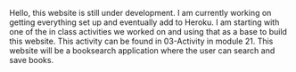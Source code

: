 Hello, this website is still under development. I am currently working on getting everything set up and eventually add to Heroku. I am starting with one of the in class activities we worked on and using that as a base to build this website. This activity can be found in 03-Activity in module 21. This website will be a booksearch application where the user can search and save books. 